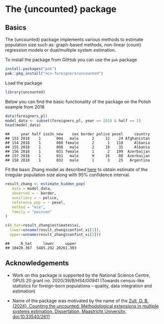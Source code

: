 The {uncounted} package
================

## Basics

The {uncounted} package implements various methods to estimate
population size such as: graph-based methods, non-linear (count)
regression models or dual/multiple system estimation.

To install the package from GitHub you can use the `pak` package

``` r
install.packages("pak")
pak::pkg_install("ncn-foreigners/uncounted")
```

Load the package

``` r
library(uncounted)
```

Below you can find the basic functionality of the package on the Polish
example from 2018

``` r
data(foreigners_pl)
model_data <- subset(foreigners_pl, year == 2018 & half == 1)
head(model_data)
```

    ##     year half iso3n_new    sex border police pesel     country
    ## 153 2018    1       004   male      2     12    24 Afghanistan
    ## 154 2018    1       008 female      2      1   118     Albania
    ## 155 2018    1       008   male      2     10    35     Albania
    ## 156 2018    1       031 female      1      2   199  Azerbaijan
    ## 157 2018    1       031   male      9     16    80  Azerbaijan
    ## 158 2018    1       032   male      1      3    25   Argentina

Fit the basic Zhang model as described
[here](https://www.ssb.no/en/befolkning/artikler-og-publikasjoner/developing-methods-for-determining-the-number-of-unauthorized-foreigners-in-norway--18906)
to obtain estimate of the irregular population size along with 95%
confidence interval.

``` r
result_zhang <- estimate_hidden_pop(
   data = model_data,
   observed = ~ border,
   auxiliary = ~ police,
   reference_pop = ~ pesel,
   method = "mle",
   family = "poisson"
)

c(N_hat=result_zhang$estimates$xi, 
  lower=unname(result_zhang$confint_xi[1]),
  upper=unname(result_zhang$confint_xi[2]))
```

    ##     N_hat     lower     upper 
    ## 10420.367  5485.292 20261.303

## Acknowledgements

- Work on this package is supported by the National Science Centre, OPUS
  20 grant no. 2020/39/B/HS4/00941 (Towards census-like statistics for
  foreign-born populations – quality, data integration and estimation)

- Name of the package was motivated by the name of the [Zult, D. B.
  (2024). Counting the uncounted: Methodological extensions in multiple
  systems estimation. Dissertation, Maastricht University,
  doi:10.33540/2611](https://www.cbs.nl/en-gb/background/2024/51/counting-the-uncounted)
